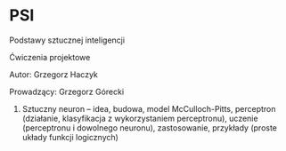 # PSI

Podstawy sztucznej inteligencji

Ćwiczenia projektowe 

Autor: Grzegorz Haczyk

Prowadzący: Grzegorz Górecki

1. Sztuczny neuron – idea, budowa, model McCulloch-Pitts, perceptron (działanie, klasyfikacja z wykorzystaniem perceptronu), uczenie (perceptronu i dowolnego neuronu), zastosowanie, przykłady (proste układy funkcji logicznych)
